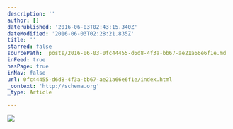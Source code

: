 ```yaml
---
description: ''
author: []
datePublished: '2016-06-03T02:43:15.340Z'
dateModified: '2016-06-03T02:28:21.835Z'
title: ''
starred: false
sourcePath: _posts/2016-06-03-0fc44455-d6d8-4f3a-bb67-ae21a66e6f1e.md
inFeed: true
hasPage: true
inNav: false
url: 0fc44455-d6d8-4f3a-bb67-ae21a66e6f1e/index.html
_context: 'http://schema.org'
_type: Article

---
```

![](https://the-grid-user-content.s3-us-west-2.amazonaws.com/8116c625-0281-4131-9970-463eccab14b1.jpg)